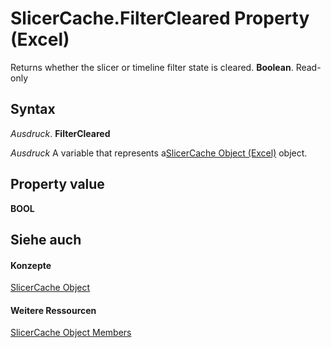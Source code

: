 
# SlicerCache.FilterCleared Property (Excel)

Returns whether the slicer or timeline filter state is cleared.  **Boolean**. Read-only


## Syntax

 _Ausdruck_. **FilterCleared**

 _Ausdruck_ A variable that represents a[SlicerCache Object (Excel)](6e6533e3-0503-a1d3-9ecd-f7997233565f.md) object.


## Property value

 **BOOL**


## Siehe auch


#### Konzepte


[SlicerCache Object](6e6533e3-0503-a1d3-9ecd-f7997233565f.md)
#### Weitere Ressourcen


[SlicerCache Object Members](http://msdn.microsoft.com/library/59572fc4-0dd9-096a-61b9-7775f90ac7be%28Office.15%29.aspx)